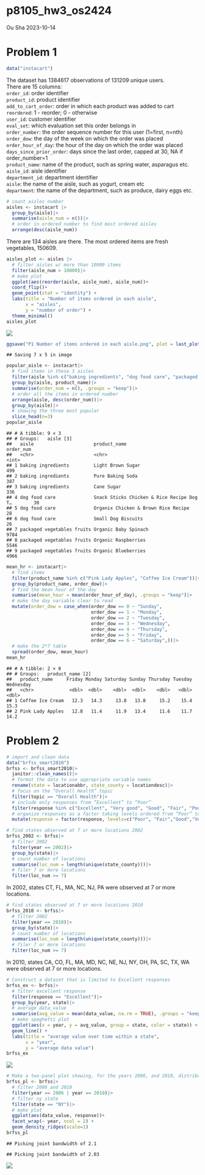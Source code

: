 p8105_hw3_os2424
================
Ou Sha
2023-10-14

# Problem 1

``` r
data("instacart")
```

The dataset has 1384617 observations of 131209 unique users.  
There are 15 columns:  
`order_id`: order identifier  
`product_id`: product identifier  
`add_to_cart_order`: order in which each product was added to cart  
`reordered`: 1 - reorder; 0 - otherwise  
`user_id`: customer identifier  
`eval_set`: which evaluation set this order belongs in  
`order_number`: the order sequence number for this user (1=first,
n=nth)  
`order_dow`: the day of the week on which the order was placed  
`order_hour_of_day`: the hour of the day on which the order was placed  
`days_since_prior_order`: days since the last order, capped at 30, NA if
order_number=1  
`product_name`: name of the product, such as spring water, asparagus
etc.  
`aisle_id`: aisle identifier  
`department_id`: department identifier  
`aisle`: the name of the aisle, such as yogurt, cream etc  
`department`: the name of the department, such as produce, dairy eggs
etc.

``` r
# count aisles number
aisles <- instacart |>
  group_by(aisle)|>
  summarise(aisle_num = n())|>
  # order in ordered number to find most ordered aisles
  arrange(desc(aisle_num))
```

There are 134 aisles are there. The most ordered items are fresh
vegetables, 150609.  

``` r
aisles_plot <- aisles |>
  # filter aisles w/ more than 10000 items
  filter(aisle_num > 10000)|>
  # make plot
  ggplot(aes(reorder(aisle, aisle_num), aisle_num))+
  coord_flip()+
  geom_point(stat = "identity") + 
  labs(title = "Number of items ordered in each aisle",
       x = "aisles",
       y = "number of order") +
  theme_minimal()
aisles_plot
```

![](p8105_hw3_os2424_files/figure-gfm/unnamed-chunk-3-1.png)<!-- -->

``` r
ggsave("P1 Number of items ordered in each aisle.png", plot = last_plot())
```

    ## Saving 7 x 5 in image

``` r
popular_aisle <- instacart|>
  # find items in these 3 aisles
  filter(aisle %in% c("baking ingredients", "dog food care", "packaged vegetables fruits"))|>
  group_by(aisle, product_name)|>
  summarise(order_num = n(), .groups = "keep")|>
  # order all the items in ordered number
  arrange(aisle, desc(order_num))|>
  group_by(aisle)|>
  # showing the three most popular
  slice_head(n=3)
popular_aisle
```

    ## # A tibble: 9 × 3
    ## # Groups:   aisle [3]
    ##   aisle                      product_name                              order_num
    ##   <chr>                      <chr>                                         <int>
    ## 1 baking ingredients         Light Brown Sugar                               499
    ## 2 baking ingredients         Pure Baking Soda                                387
    ## 3 baking ingredients         Cane Sugar                                      336
    ## 4 dog food care              Snack Sticks Chicken & Rice Recipe Dog T…        30
    ## 5 dog food care              Organix Chicken & Brown Rice Recipe              28
    ## 6 dog food care              Small Dog Biscuits                               26
    ## 7 packaged vegetables fruits Organic Baby Spinach                           9784
    ## 8 packaged vegetables fruits Organic Raspberries                            5546
    ## 9 packaged vegetables fruits Organic Blueberries                            4966

``` r
mean_hr <- instacart|>
  # find items 
  filter(product_name %in% c("Pink Lady Apples", "Coffee Ice Cream"))|>
  group_by(product_name, order_dow)|>
  # find the mean hour of the day
  summarise(mean_hour = mean(order_hour_of_day), .groups = "keep")|>
  # make the day variable clear to read
  mutate(order_dow = case_when(order_dow == 0 ~ "Sunday", 
                               order_dow == 1 ~ "Monday",
                               order_dow == 2 ~ "Tuesday",
                               order_dow == 3 ~ "Wednesday",
                               order_dow == 4 ~ "Thursday",
                               order_dow == 5 ~ "Friday",
                               order_dow == 6 ~ "Saturday",))|>
  # make the 2*7 table
  spread(order_dow, mean_hour)
mean_hr
```

    ## # A tibble: 2 × 8
    ## # Groups:   product_name [2]
    ##   product_name     Friday Monday Saturday Sunday Thursday Tuesday Wednesday
    ##   <chr>             <dbl>  <dbl>    <dbl>  <dbl>    <dbl>   <dbl>     <dbl>
    ## 1 Coffee Ice Cream   12.3   14.3     13.8   13.8     15.2    15.4      15.3
    ## 2 Pink Lady Apples   12.8   11.4     11.9   13.4     11.6    11.7      14.2

# Problem 2

``` r
# import and clean data
data("brfss_smart2010")
brfss <- brfss_smart2010|>
  janitor::clean_names()|>
  # format the data to use appropriate variable names
  rename(state = locationabbr, state_county = locationdesc)|>
  # focus on the “Overall Health” topic
  filter(topic == "Overall Health")|>
  # include only responses from “Excellent” to “Poor”
  filter(response %in% c("Excellent", "Very good", "Good", "Fair", "Poor"))|>
  # organize responses as a factor taking levels ordered from “Poor” to “Excellent”
  mutate(response = factor(response, levels=c("Poor", "Fair","Good","Very good","Excellent")))
```

``` r
# find states observed at 7 or more locations 2002
brfss_2002 <- brfss|>
  # filter 2002
  filter(year == 2002)|>
  group_by(state)|>
  # count number of locations
  summarise(loc_num = length(unique(state_county)))|>
  # filer 7 or more locations
  filter(loc_num >= 7)
```

In 2002, states CT, FL, MA, NC, NJ, PA were observed at 7 or more
locations.

``` r
# find states observed at 7 or more locations 2010
brfss_2010 <- brfss|>
  # filter 2002
  filter(year == 2010)|>
  group_by(state)|>
  # count number of locations
  summarise(loc_num = length(unique(state_county)))|>
  # filer 7 or more locations
  filter(loc_num >= 7)
```

In 2010, states CA, CO, FL, MA, MD, NC, NE, NJ, NY, OH, PA, SC, TX, WA
were observed at 7 or more locations.

``` r
# Construct a dataset that is limited to Excellent responses
brfss_ex <- brfss|>
  # filter excellent response
  filter(response == "Excellent")|>
  group_by(year, state)|>
  # average data_value
  summarise(avg_value = mean(data_value, na.rm = TRUE), .groups = "keep")|>
  # make spaghetti plot
  ggplot(aes(x = year, y = avg_value, group = state, color = state)) +
  geom_line() +
  labs(title = "average value over time within a state",
       x = "year",
       y = "average data value") 
brfss_ex
```

![](p8105_hw3_os2424_files/figure-gfm/unnamed-chunk-9-1.png)<!-- -->

``` r
# Make a two-panel plot showing, for the years 2006, and 2010, distribution of data_value for responses (“Poor” to “Excellent”) among locations in NY State
brfss_pl <- brfss|>
  # filter 2006 and 2010
  filter(year == 2006 | year == 2010)|>
  # filter ny state
  filter(state == "NY")|>
  # make plot 
  ggplot(aes(data_value, response))+
  facet_wrap(~ year, ncol = 2) +
  geom_density_ridges(scale=1)
brfss_pl
```

    ## Picking joint bandwidth of 2.1

    ## Picking joint bandwidth of 2.03

![](p8105_hw3_os2424_files/figure-gfm/unnamed-chunk-10-1.png)<!-- -->
